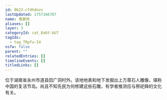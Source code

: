 ```yaml
---
id: 0623-cfdhdozs
lastUpdated: 1757166787
name: 鬼崽岭
aliases: []
layer: 3
categoryId: cat_8abY-bU7
tagIds:
  - tag_TRpfu-I4
nsfw: false
parent: ""
relatedEntries: []
timelineEvents: []
titledLinks: []
---
```


位于湖南省永州市道县田广洞村外。该地地表和地下发掘出上万尊石人雕像，堪称中国的复活节岛。尚且不知先民为何修建这些石雕，有学者推测应与祭祀舜的文化有关。